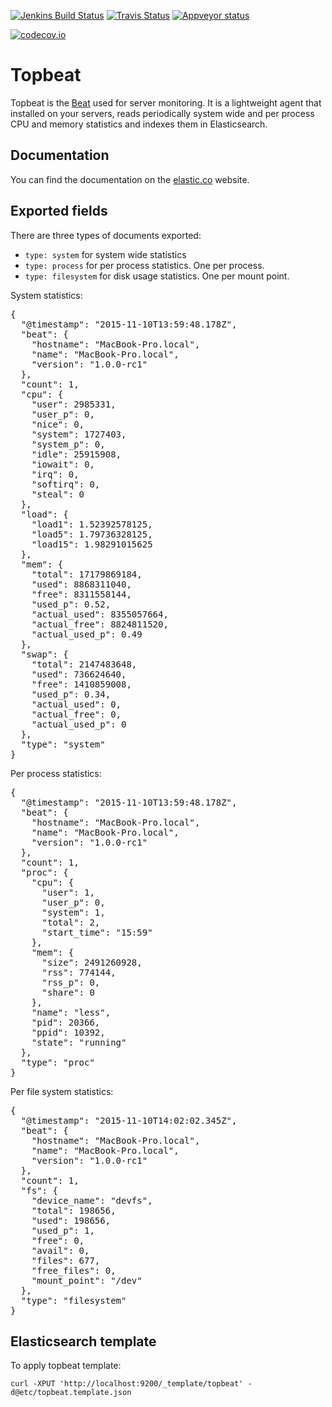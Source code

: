 [![Jenkins Build Status](http://build-eu-00.elastic.co/job/topbeat/badge/icon)](http://build-eu-00.elastic.co/job/topbeat/)
[![Travis Status](https://travis-ci.org/elastic/topbeat.svg?branch=master)](https://travis-ci.org/elastic/topbeat)
[![Appveyor status](https://ci.appveyor.com/api/projects/status/k4jnsyt27dcw6s3v?svg=true)](https://ci.appveyor.com/project/elastic-beats/topbeat)

[![codecov.io](http://codecov.io/github/elastic/topbeat/coverage.svg?branch=master)](http://codecov.io/github/elastic/topbeat?branch=master)

# Topbeat

Topbeat is the [Beat](https://www.elastic.co/products/beats) used for
server monitoring. It is a lightweight agent that installed on your servers,
reads periodically system wide and per process CPU and memory statistics and indexes them in
Elasticsearch.

## Documentation

You can find the documentation on the [elastic.co](https://www.elastic.co/guide/en/beats/topbeat/current/index.html) website.

## Exported fields

There are three types of documents exported:
- `type: system` for system wide statistics
- `type: process` for per process statistics. One per process.
- `type: filesystem` for disk usage statistics. One per mount point.

System statistics:

<pre>
{
  "@timestamp": "2015-11-10T13:59:48.178Z",
  "beat": {
    "hostname": "MacBook-Pro.local",
    "name": "MacBook-Pro.local",
    "version": "1.0.0-rc1"
  },
  "count": 1,
  "cpu": {
    "user": 2985331,
    "user_p": 0,
    "nice": 0,
    "system": 1727403,
    "system_p": 0,
    "idle": 25915908,
    "iowait": 0,
    "irq": 0,
    "softirq": 0,
    "steal": 0
  },
  "load": {
    "load1": 1.52392578125,
    "load5": 1.79736328125,
    "load15": 1.98291015625
  },
  "mem": {
    "total": 17179869184,
    "used": 8868311040,
    "free": 8311558144,
    "used_p": 0.52,
    "actual_used": 8355057664,
    "actual_free": 8824811520,
    "actual_used_p": 0.49
  },
  "swap": {
    "total": 2147483648,
    "used": 736624640,
    "free": 1410859008,
    "used_p": 0.34,
    "actual_used": 0,
    "actual_free": 0,
    "actual_used_p": 0
  },
  "type": "system"
}
</pre>

Per process statistics:

<pre>
{
  "@timestamp": "2015-11-10T13:59:48.178Z",
  "beat": {
    "hostname": "MacBook-Pro.local",
    "name": "MacBook-Pro.local",
    "version": "1.0.0-rc1"
  },
  "count": 1,
  "proc": {
    "cpu": {
      "user": 1,
      "user_p": 0,
      "system": 1,
      "total": 2,
      "start_time": "15:59"
    },
    "mem": {
      "size": 2491260928,
      "rss": 774144,
      "rss_p": 0,
      "share": 0
    },
    "name": "less",
    "pid": 20366,
    "ppid": 10392,
    "state": "running"
  },
  "type": "proc"
}
</pre>

Per file system statistics:

<pre>
{
  "@timestamp": "2015-11-10T14:02:02.345Z",
  "beat": {
    "hostname": "MacBook-Pro.local",
    "name": "MacBook-Pro.local",
    "version": "1.0.0-rc1"
  },
  "count": 1,
  "fs": {
    "device_name": "devfs",
    "total": 198656,
    "used": 198656,
    "used_p": 1,
    "free": 0,
    "avail": 0,
    "files": 677,
    "free_files": 0,
    "mount_point": "/dev"
  },
  "type": "filesystem"
}
</pre>

## Elasticsearch template

To apply topbeat template:

    curl -XPUT 'http://localhost:9200/_template/topbeat' -d@etc/topbeat.template.json
